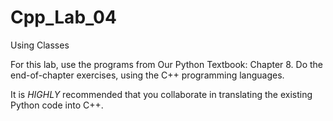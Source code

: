 # Cpp_Lab_04
Using Classes


For this lab, use the programs from Our Python Textbook: Chapter 8.  Do the end-of-chapter exercises, using the C++ programming languages.

It is *HIGHLY* recommended that you collaborate in translating the existing Python code into C++.

